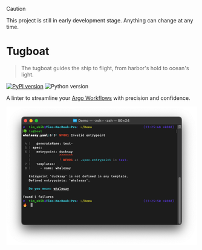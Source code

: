 > [!CAUTION]
> This project is still in early development stage. Anything can change at any time.

# Tugboat

> The tugboat guides the ship to flight, from harbor's hold to ocean's light.

[![PyPI version](https://img.shields.io/pypi/v/argo-tugboat)](https://pypi.org/project/argo-tugboat/)
![Python version](https://img.shields.io/pypi/pyversions/argo-tugboat)

A linter to streamline your [Argo Workflows] with precision and confidence.

![screenshot](./docs/_static/images/screenshot.png)

[Argo Workflows]: https://argoproj.github.io/workflows/
